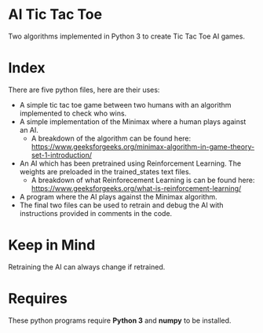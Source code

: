 
# AI Tic Tac Toe
Two algorithms implemented in Python 3 to create Tic Tac Toe AI games.
# Index
There are five python files, here are their uses:

 - A simple tic tac toe game between two humans with an algorithm implemented to check who wins.
 - A simple implementation of the Minimax where a human plays against an AI.
	 - A breakdown of the algorithm can be found here: https://www.geeksforgeeks.org/minimax-algorithm-in-game-theory-set-1-introduction/
- An AI which has been pretrained using Reinforcement Learning. The weights are preloaded in the trained_states text files.
	- A breakdown of what Reinforecement Learning is can be found here: https://www.geeksforgeeks.org/what-is-reinforcement-learning/
- A program where the AI plays against the Minimax algorithm.
- The final two files can be used to retrain and debug the AI with instructions provided in comments in the code. 
# Keep in Mind
Retraining the AI can always change if retrained.
# Requires
These python programs require **Python 3** and **numpy** to be installed.

